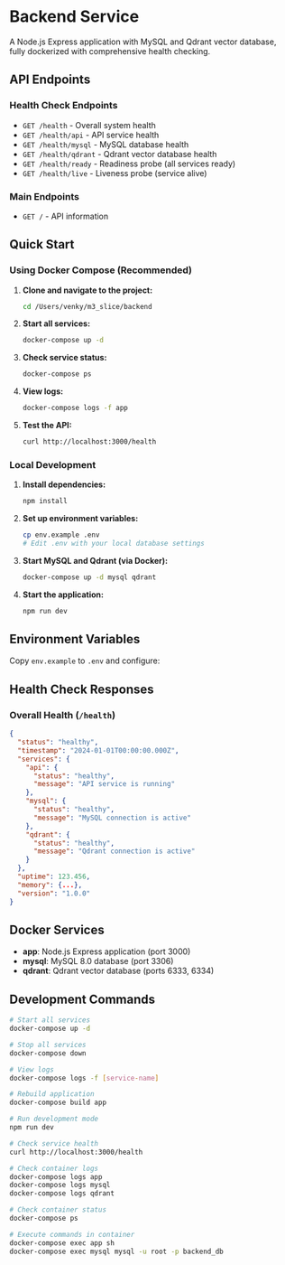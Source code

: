 # Backend Service

A Node.js Express application with MySQL and Qdrant vector database, fully dockerized with comprehensive health checking.

## API Endpoints

### Health Check Endpoints

- `GET /health` - Overall system health
- `GET /health/api` - API service health
- `GET /health/mysql` - MySQL database health
- `GET /health/qdrant` - Qdrant vector database health
- `GET /health/ready` - Readiness probe (all services ready)
- `GET /health/live` - Liveness probe (service alive)

### Main Endpoints

- `GET /` - API information

## Quick Start

### Using Docker Compose (Recommended)

1. **Clone and navigate to the project:**
   ```bash
   cd /Users/venky/m3_slice/backend
   ```

2. **Start all services:**
   ```bash
   docker-compose up -d
   ```

3. **Check service status:**
   ```bash
   docker-compose ps
   ```

4. **View logs:**
   ```bash
   docker-compose logs -f app
   ```

5. **Test the API:**
   ```bash
   curl http://localhost:3000/health
   ```

### Local Development

1. **Install dependencies:**
   ```bash
   npm install
   ```

2. **Set up environment variables:**
   ```bash
   cp env.example .env
   # Edit .env with your local database settings
   ```

3. **Start MySQL and Qdrant (via Docker):**
   ```bash
   docker-compose up -d mysql qdrant
   ```

4. **Start the application:**
   ```bash
   npm run dev
   ```

## Environment Variables

Copy `env.example` to `.env` and configure:

## Health Check Responses

### Overall Health (`/health`)
```json
{
  "status": "healthy",
  "timestamp": "2024-01-01T00:00:00.000Z",
  "services": {
    "api": {
      "status": "healthy",
      "message": "API service is running"
    },
    "mysql": {
      "status": "healthy",
      "message": "MySQL connection is active"
    },
    "qdrant": {
      "status": "healthy",
      "message": "Qdrant connection is active"
    }
  },
  "uptime": 123.456,
  "memory": {...},
  "version": "1.0.0"
}
```

## Docker Services

- **app**: Node.js Express application (port 3000)
- **mysql**: MySQL 8.0 database (port 3306)
- **qdrant**: Qdrant vector database (ports 6333, 6334)

## Development Commands

```bash
# Start all services
docker-compose up -d

# Stop all services
docker-compose down

# View logs
docker-compose logs -f [service-name]

# Rebuild application
docker-compose build app

# Run development mode
npm run dev

# Check service health
curl http://localhost:3000/health
```


```bash
# Check container logs
docker-compose logs app
docker-compose logs mysql
docker-compose logs qdrant

# Check container status
docker-compose ps

# Execute commands in container
docker-compose exec app sh
docker-compose exec mysql mysql -u root -p backend_db
```
